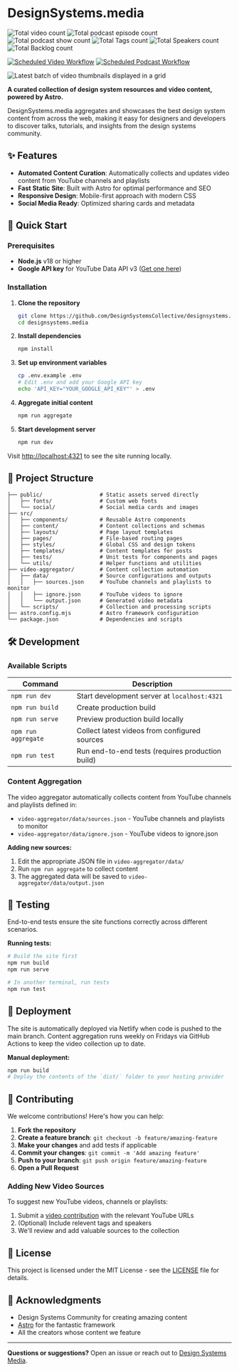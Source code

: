 # DesignSystems.media

![Total video count](https://img.shields.io/badge/dynamic/json?url=https%3A%2F%2Fdesignsystems.media%2Fapi%2Fstats.json&query=stats.videos&label=Videos&color=%23a688fa)
![Total podcast episode count](https://img.shields.io/badge/dynamic/json?url=https%3A%2F%2Fdesignsystems.media%2Fapi%2Fstats.json&query=stats.podcastEpisodes&label=Podcasts&color=%23a688fa)
![Total podcast show count](https://img.shields.io/badge/dynamic/json?url=https%3A%2F%2Fdesignsystems.media%2Fapi%2Fstats.json&query=stats.podcastShows&label=Shows&color=%23a688fa)
![Total Tags count](https://img.shields.io/badge/dynamic/json?url=https%3A%2F%2Fdesignsystems.media%2Fapi%2Fstats.json&query=stats.tags&label=Tags&color=%23a688fa)
![Total Speakers count](https://img.shields.io/badge/dynamic/json?url=https%3A%2F%2Fdesignsystems.media%2Fapi%2Fstats.json&query=stats.speakers&label=Speakers&color=%23a688fa)
![Total Backlog count](https://img.shields.io/badge/dynamic/json?url=https%3A%2F%2Fdesignsystems.media%2Fapi%2Fstats.json&query=stats.drafts&label=Backlog&color=%23a688fa)


[![Scheduled Video Workflow](https://github.com/DesignSystemsCollective/designsystems.media/actions/workflows/schedule.yml/badge.svg)](https://github.com/DesignSystemsCollective/designsystems.media/actions/workflows/schedule.yml)
[![Scheduled Podcast Workflow](https://github.com/DesignSystemsCollective/designsystems.media/actions/workflows/addPodcasts.yml/badge.svg)](https://github.com/DesignSystemsCollective/designsystems.media/actions/workflows/addPodcasts.yml)

![Latest batch of video thumbnails displayed in a grid](https://designsystems.media/social/dsm-linkedin-1200x627.jpg)

**A curated collection of design system resources and video content, powered by Astro.**

DesignSystems.media aggregates and showcases the best design system content from across the web, making it easy for designers and developers to discover talks, tutorials, and insights from the design systems community.

## ✨ Features

- **Automated Content Curation**: Automatically collects and updates video content from YouTube channels and playlists
- **Fast Static Site**: Built with Astro for optimal performance and SEO
- **Responsive Design**: Mobile-first approach with modern CSS
- **Social Media Ready**: Optimized sharing cards and metadata

## 🚀 Quick Start

### Prerequisites

- **Node.js** v18 or higher
- **Google API key** for YouTube Data API v3 ([Get one here](https://developers.google.com/youtube/v3/getting-started))

### Installation

1. **Clone the repository**

   ```bash
   git clone https://github.com/DesignSystemsCollective/designsystems.media.git
   cd designsystems.media
   ```

2. **Install dependencies**

   ```bash
   npm install
   ```

3. **Set up environment variables**

   ```bash
   cp .env.example .env
   # Edit .env and add your Google API key
   echo 'API_KEY="YOUR_GOOGLE_API_KEY"' > .env
   ```

4. **Aggregate initial content**

   ```bash
   npm run aggregate
   ```

5. **Start development server**
   ```bash
   npm run dev
   ```

Visit [http://localhost:4321](http://localhost:4321) to see the site running locally.

## 📁 Project Structure

```
├── public/                  # Static assets served directly
│   ├── fonts/               # Custom web fonts
│   └── social/              # Social media cards and images
├── src/
│   ├── components/          # Reusable Astro components
│   ├── content/             # Content collections and schemas
│   ├── layouts/             # Page layout templates
│   ├── pages/               # File-based routing pages
│   ├── styles/              # Global CSS and design tokens
│   ├── templates/           # Content templates for posts
│   ├── tests/               # Unit tests for components and pages
│   └── utils/               # Helper functions and utilities
├── video-aggregator/        # Content collection automation
│   ├── data/                # Source configurations and outputs
│   │   ├── sources.json     # YouTube channels and playlists to monitor
│   │   ├── ignore.json      # YouTube videos to ignore
│   │   └── output.json      # Generated video metadata
│   └── scripts/             # Collection and processing scripts
├── astro.config.mjs         # Astro framework configuration
└── package.json             # Dependencies and scripts
```

## 🛠️ Development

### Available Scripts

| Command             | Description                                      |
| ------------------- | ------------------------------------------------ |
| `npm run dev`       | Start development server at `localhost:4321`     |
| `npm run build`     | Create production build                          |
| `npm run serve`     | Preview production build locally                 |
| `npm run aggregate` | Collect latest videos from configured sources    |
| `npm run test`      | Run end-to-end tests (requires production build) |

### Content Aggregation

The video aggregator automatically collects content from YouTube channels and playlists defined in:

- `video-aggregator/data/sources.json` - YouTube channels and playlists to monitor
- `video-aggregator/data/ignore.json` - YouTube videos to ignore.json

**Adding new sources:**

1. Edit the appropriate JSON file in `video-aggregator/data/`
2. Run `npm run aggregate` to collect content
3. The aggregated data will be saved to `video-aggregator/data/output.json`

## 🧪 Testing

End-to-end tests ensure the site functions correctly across different scenarios.

**Running tests:**

```bash
# Build the site first
npm run build
npm run serve

# In another terminal, run tests
npm run test
```

## 🚢 Deployment

The site is automatically deployed via Netlify when code is pushed to the main branch. Content aggregation runs weekly on Fridays via GitHub Actions to keep the video collection up to date.

**Manual deployment:**

```bash
npm run build
# Deploy the contents of the `dist/` folder to your hosting provider
```

## 🤝 Contributing

We welcome contributions! Here's how you can help:

1. **Fork the repository**
2. **Create a feature branch**: `git checkout -b feature/amazing-feature`
3. **Make your changes** and add tests if applicable
4. **Commit your changes**: `git commit -m 'Add amazing feature'`
5. **Push to your branch**: `git push origin feature/amazing-feature`
6. **Open a Pull Request**

### Adding New Video Sources

To suggest new YouTube videos, channels or playlists:

1. Submit a [video contribution](https://github.com/DesignSystemsCollective/designsystems.media/issues/new?template=video-contribution.md) with the relevant YouTube URLs
2. (Optional) Include relevent tags and speakers
3. We'll review and add valuable sources to the collection

## 📄 License

This project is licensed under the MIT License - see the [LICENSE](LICENSE) file for details.

## 🙏 Acknowledgments

- Design Systems Community for creating amazing content
- [Astro](https://astro.build/) for the fantastic framework
- All the creators whose content we feature

---

**Questions or suggestions?** Open an issue or reach out to [Design Systems Media](https://github.com/DesignSystemsCollective/designsystems.media).
